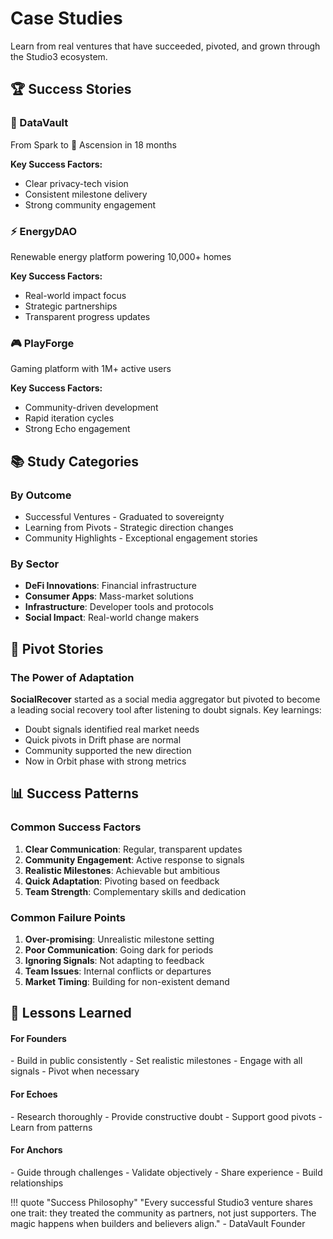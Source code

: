 # Case Studies

Learn from real ventures that have succeeded, pivoted, and grown through the Studio3 ecosystem.

## 🏆 Success Stories

<div class="grid">
<div class="arena-card">
<h3>🚀 DataVault</h3>
<p>From Spark to <span class="phase-indicator phase-ascension">🏅 Ascension</span> in 18 months</p>
<p><strong>Key Success Factors:</strong></p>
<ul>
<li>Clear privacy-tech vision</li>
<li>Consistent milestone delivery</li>
<li>Strong community engagement</li>
</ul>
</div>

<div class="arena-card">
<h3>⚡ EnergyDAO</h3>
<p>Renewable energy platform powering 10,000+ homes</p>
<p><strong>Key Success Factors:</strong></p>
<ul>
<li>Real-world impact focus</li>
<li>Strategic partnerships</li>
<li>Transparent progress updates</li>
</ul>
</div>

<div class="arena-card">
<h3>🎮 PlayForge</h3>
<p>Gaming platform with 1M+ active users</p>
<p><strong>Key Success Factors:</strong></p>
<ul>
<li>Community-driven development</li>
<li>Rapid iteration cycles</li>
<li>Strong Echo engagement</li>
</ul>
</div>
</div>

## 📚 Study Categories

### By Outcome
- Successful Ventures - Graduated to sovereignty
- Learning from Pivots - Strategic direction changes
- Community Highlights - Exceptional engagement stories

### By Sector
- **DeFi Innovations**: Financial infrastructure
- **Consumer Apps**: Mass-market solutions
- **Infrastructure**: Developer tools and protocols
- **Social Impact**: Real-world change makers

## 🔄 Pivot Stories

<div class="arena-card">
<h3>The Power of Adaptation</h3>

**SocialRecover** started as a social media aggregator but pivoted to become a leading social recovery tool after listening to doubt signals. Key learnings:

- Doubt signals identified real market needs
- Quick pivots in Drift phase are normal
- Community supported the new direction
- Now in Orbit phase with strong metrics
</div>

## 📊 Success Patterns

### Common Success Factors

1. **Clear Communication**: Regular, transparent updates
2. **Community Engagement**: Active response to signals
3. **Realistic Milestones**: Achievable but ambitious
4. **Quick Adaptation**: Pivoting based on feedback
5. **Team Strength**: Complementary skills and dedication

### Common Failure Points

1. **Over-promising**: Unrealistic milestone setting
2. **Poor Communication**: Going dark for periods
3. **Ignoring Signals**: Not adapting to feedback
4. **Team Issues**: Internal conflicts or departures
5. **Market Timing**: Building for non-existent demand

## 🌟 Lessons Learned

<div class="grid">
<div class="arena-card">
<h4>For Founders</h4>
- Build in public consistently
- Set realistic milestones
- Engage with all signals
- Pivot when necessary
</div>

<div class="arena-card">
<h4>For Echoes</h4>
- Research thoroughly
- Provide constructive doubt
- Support good pivots
- Learn from patterns
</div>

<div class="arena-card">
<h4>For Anchors</h4>
- Guide through challenges
- Validate objectively
- Share experience
- Build relationships
</div>
</div>

!!! quote "Success Philosophy"
    "Every successful Studio3 venture shares one trait: they treated the community as partners, not just supporters. The magic happens when builders and believers align." - DataVault Founder